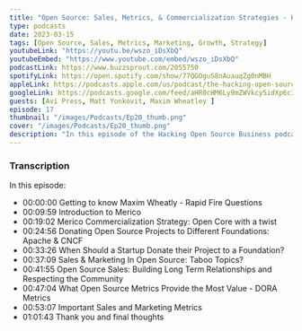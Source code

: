 ```yaml
---
title: "Open Source: Sales, Metrics, & Commercialization Strategies - Hacking Open Source Business Podcast"
type: podcasts
date: 2023-03-15
tags: [Open Source, Sales, Metrics, Marketing, Growth, Strategy]
youtubeLink: "https://youtu.be/wszo_iDsXbQ"
youtubeEmbed: "https://www.youtube.com/embed/wszo_iDsXbQ"
podcastLink: https://www.buzzsprout.com/2055750
spotifyLink: https://open.spotify.com/show/77QGOguS8nAuauqZg0nMBH
appleLink: https://podcasts.apple.com/us/podcast/the-hacking-open-source-business-podcast/id1647254490
googleLink: https://podcasts.google.com/feed/aHR0cHM6Ly9mZWVkcy5idXp6c3Byb3V0LmNvbS8yMDU1NzUwLnJzcw
guests: [Avi Press, Matt Yonkovit, Maxim Wheatley ]
episode: 17
thumbnail: "/images/Podcasts/Ep20_thumb.png"
cover: "/images/Podcasts/Ep20_thumb.png"
description: "In this episode of the Hacking Open Source Business podcast, hosts Avi Press and Matt Yonkovit are joined by Maxim Wheatley, Head of Global Marketing and Sales at Merico, to discuss important sales and marketing metrics for open source projects and businesses. Maxim shares his insights on key metrics like Slack growth, new contributors, retention, and engagement, and the limitations of certain metrics like stars. They also delve into the commercialization strategy of Merico, which involves open core with a twist and offering managed, hosted versions with paid solutions for their main product, Merico Analytics. Maxim also shares his thoughts on donating open source projects to foundations, building trust in open source sales, and the challenges of marketing and branding in open source. The conversation offers valuable insights for anyone looking to measure the success and growth of their open source projects or businesses."
---
```



###  Transcription  ###

In this episode:
* 00:00:00 Getting to know Maxim Wheatly - Rapid Fire Questions
* 00:09:59 Introduction to Merico
* 00:19:02 Merico Commercialization Strategy: Open Core with a twist
* 00:24:56 Donating Open Source Projects to Different Foundations: Apache &amp; CNCF
* 00:33:26 When Should a Startup Donate their Project to a Foundation?
* 00:37:09 Sales &amp; Marketing In Open Source: Taboo Topics?
* 00:41:55 Open Source Sales: Building Long Term Relationships and Respecting the Community
* 00:47:04 What Open Source Metrics Provide the Most Value - DORA Metrics
* 00:53:07 Important Sales and Marketing Metrics
* 01:01:43 Thank you and final thoughts
